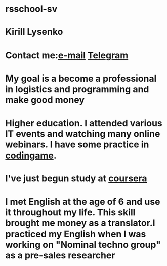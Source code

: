 # rsschool-sv
# Kirill Lysenko
# Contact me:[e-mail](amphimorphous@gmail.com) [Telegram](t.me/morphouss)
# My goal is a become a professional in logistics and programming and make good money
# Higher education. I attended various IT events and watching many online webinars. I have some practice in [codingame](https://www.codingame.com/). 
# I've just begun study at [coursera](https://www.coursera.org/)
# I met English at the age of 6 and use it throughout my life. This skill brought me money as a translator.I practiced my English when I was working on "Nominal techno group" as a pre-sales researcher
